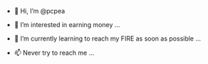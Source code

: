 - 👋 Hi, I’m @pcpea

- 👀 I’m interested in earning money ...
- 🌱 I’m currently learning to reach my FIRE as soon as possible ...
- 📫 Never try to reach me ...

<!---
pcpea/pcpea is a ✨ special ✨ repository because its `README.md` (this file) appears on your GitHub profile.
You can click the Preview link to take a look at your changes.
--->
